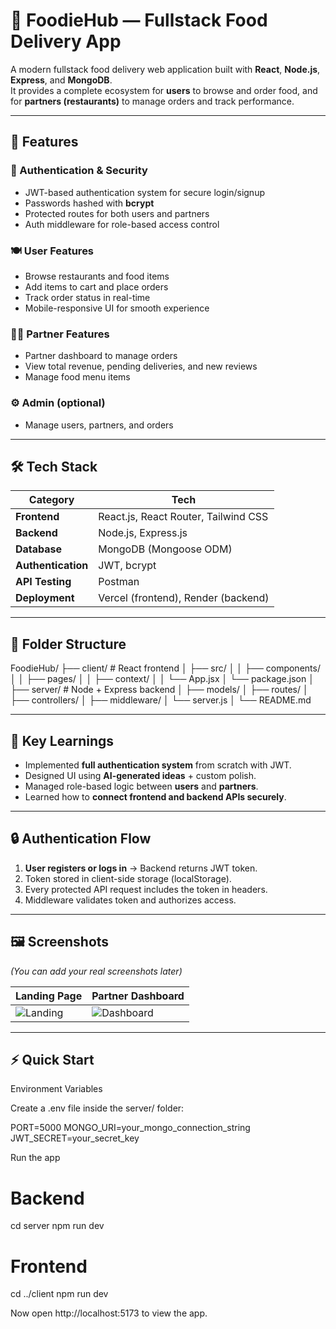 # 🍔 FoodieHub — Fullstack Food Delivery App

A modern fullstack food delivery web application built with **React**, **Node.js**, **Express**, and **MongoDB**.  
It provides a complete ecosystem for **users** to browse and order food, and for **partners (restaurants)** to manage orders and track performance.

---

## 🚀 Features

### 👤 Authentication & Security
- JWT-based authentication system for secure login/signup  
- Passwords hashed with **bcrypt**  
- Protected routes for both users and partners  
- Auth middleware for role-based access control  

### 🍽️ User Features
- Browse restaurants and food items  
- Add items to cart and place orders  
- Track order status in real-time  
- Mobile-responsive UI for smooth experience  

### 🧑‍🍳 Partner Features
- Partner dashboard to manage orders  
- View total revenue, pending deliveries, and new reviews  
- Manage food menu items  

### ⚙️ Admin (optional)
- Manage users, partners, and orders  

---

## 🛠️ Tech Stack

| Category | Tech |
|-----------|------|
| **Frontend** | React.js, React Router, Tailwind CSS |
| **Backend** | Node.js, Express.js |
| **Database** | MongoDB (Mongoose ODM) |
| **Authentication** | JWT, bcrypt |
| **API Testing** | Postman |
| **Deployment** | Vercel (frontend), Render (backend) |

---

## 🧩 Folder Structure

FoodieHub/
├── client/ # React frontend
│ ├── src/
│ │ ├── components/
│ │ ├── pages/
│ │ ├── context/
│ │ └── App.jsx
│ └── package.json
│
├── server/ # Node + Express backend
│ ├── models/
│ ├── routes/
│ ├── controllers/
│ ├── middleware/
│ └── server.js
│
└── README.md


---

## 🧠 Key Learnings

- Implemented **full authentication system** from scratch with JWT.  
- Designed UI using **AI-generated ideas** + custom polish.  
- Managed role-based logic between **users** and **partners**.  
- Learned how to **connect frontend and backend APIs securely**.  

---

## 🔒 Authentication Flow

1. **User registers or logs in** → Backend returns JWT token.  
2. Token stored in client-side storage (localStorage).  
3. Every protected API request includes the token in headers.  
4. Middleware validates token and authorizes access.

---

## 🖼️ Screenshots

*(You can add your real screenshots later)*

| Landing Page | Partner Dashboard |
|---------------|------------------|
| ![Landing](screenshots/landing.png) | ![Dashboard](screenshots/dashboard.png) |

---

## ⚡ Quick Start


Environment Variables

Create a .env file inside the server/ folder:

PORT=5000
MONGO_URI=your_mongo_connection_string
JWT_SECRET=your_secret_key

Run the app
# Backend
cd server
npm run dev

# Frontend
cd ../client
npm run dev


Now open http://localhost:5173 to view the app.
